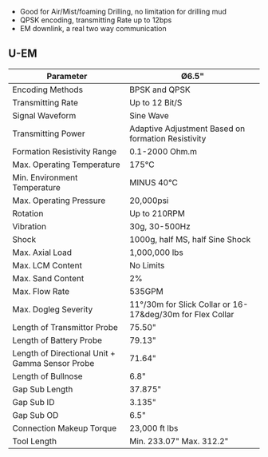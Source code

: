   - Good for Air/Mist/foaming Drilling, no limitation for drilling mud 
  - QPSK encoding, transmitting Rate up to 12bps
  - EM downlink, a real two way communication 

## U-EM

Parameter | &Oslash;6.5&quot;
----------------------------- | ----------------
Encoding Methods | BPSK and QPSK
Transmitting Rate | Up to 12 Bit/S
Signal Waveform | Sine Wave
Transmitting Power  | Adaptive Adjustment Based on formation Resistivity
Formation Resistivity Range | 0.1-2000 Ohm.m
Max. Operating Temperature | 175&deg;C
Min. Environment Temperature | MINUS 40&deg;C
Max. Operating Pressure | 20,000psi
Rotation | Up to 210RPM
Vibration |30g, 30-500Hz
Shock |1000g, half MS, half Sine Shock
Max. Axial Load |1,000,000 lbs
Max. LCM Content |No Limits
Max. Sand Content  |2%
Max. Flow Rate |535GPM
Max. Dogleg Severity |11&deg;/30m for Slick Collar or 16-17&deg/30m for Flex Collar
Length of Transmittor Probe |75.50&quot;
Length of Battery Probe |79.13&quot;
Length of Directional Unit + Gamma Sensor Probe |71.64&quot;
Length of Bullnose | 6.8&quot;
Gap Sub Length |37.875&quot;
Gap Sub ID | 3.135&quot;
Gap Sub OD | 6.5&quot;
Connection Makeup Torque | 23,000 ft lbs
Tool Length | Min. 233.07&quot; Max. 312.2&quot;
